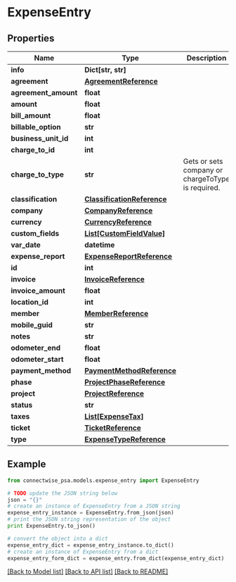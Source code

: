 # ExpenseEntry


## Properties
Name | Type | Description | Notes
------------ | ------------- | ------------- | -------------
**info** | **Dict[str, str]** |  | [optional] 
**agreement** | [**AgreementReference**](AgreementReference.md) |  | [optional] 
**agreement_amount** | **float** |  | [optional] 
**amount** | **float** |  | 
**bill_amount** | **float** |  | [optional] 
**billable_option** | **str** |  | [optional] 
**business_unit_id** | **int** |  | [optional] 
**charge_to_id** | **int** |  | [optional] 
**charge_to_type** | **str** | Gets or sets             company or chargeToType is required. | [optional] 
**classification** | [**ClassificationReference**](ClassificationReference.md) |  | [optional] 
**company** | [**CompanyReference**](CompanyReference.md) |  | [optional] 
**currency** | [**CurrencyReference**](CurrencyReference.md) |  | [optional] 
**custom_fields** | [**List[CustomFieldValue]**](CustomFieldValue.md) |  | [optional] 
**var_date** | **datetime** |  | 
**expense_report** | [**ExpenseReportReference**](ExpenseReportReference.md) |  | [optional] 
**id** | **int** |  | [optional] 
**invoice** | [**InvoiceReference**](InvoiceReference.md) |  | [optional] 
**invoice_amount** | **float** |  | [optional] 
**location_id** | **int** |  | [optional] 
**member** | [**MemberReference**](MemberReference.md) |  | [optional] 
**mobile_guid** | **str** |  | [optional] 
**notes** | **str** |  | [optional] 
**odometer_end** | **float** |  | [optional] 
**odometer_start** | **float** |  | [optional] 
**payment_method** | [**PaymentMethodReference**](PaymentMethodReference.md) |  | [optional] 
**phase** | [**ProjectPhaseReference**](ProjectPhaseReference.md) |  | [optional] 
**project** | [**ProjectReference**](ProjectReference.md) |  | [optional] 
**status** | **str** |  | [optional] 
**taxes** | [**List[ExpenseTax]**](ExpenseTax.md) |  | [optional] 
**ticket** | [**TicketReference**](TicketReference.md) |  | [optional] 
**type** | [**ExpenseTypeReference**](ExpenseTypeReference.md) |  | [optional] 

## Example

```python
from connectwise_psa.models.expense_entry import ExpenseEntry

# TODO update the JSON string below
json = "{}"
# create an instance of ExpenseEntry from a JSON string
expense_entry_instance = ExpenseEntry.from_json(json)
# print the JSON string representation of the object
print ExpenseEntry.to_json()

# convert the object into a dict
expense_entry_dict = expense_entry_instance.to_dict()
# create an instance of ExpenseEntry from a dict
expense_entry_form_dict = expense_entry.from_dict(expense_entry_dict)
```
[[Back to Model list]](../README.md#documentation-for-models) [[Back to API list]](../README.md#documentation-for-api-endpoints) [[Back to README]](../README.md)


